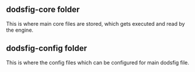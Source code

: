 ## dodsfig-core folder

This is where main core files are stored, which gets executed and read by the engine.

## dodsfig-config folder

This is where the config files which can be configured for main dodsfig file.
